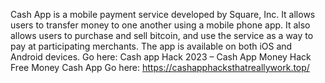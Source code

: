 

Cash App is a mobile payment service developed by Square, Inc. It allows users to transfer money to one another using a mobile phone app. It also allows users to purchase and sell bitcoin, and use the service as a way to pay at participating merchants. The app is available on both iOS and Android devices.
Go here: Cash app Hack 2023 – Cash App Money Hack Free Money Cash App
Go here: https://cashapphacksthatreallywork.top/
